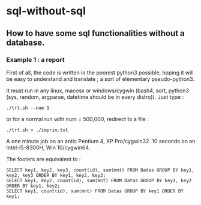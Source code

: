 # sql-without-sql

## How to have some sql functionalities without a database.

### Example 1 : a report

First of all, the code is written in the poorest python3 possible, hoping it will be easy to understand and translate ; a sort of elementary pseudo-python3.

It must run in any linux, macosx or windows/cygwin (bash4, sort, python3 (sys, random, argparse, datetime should be in every distro)).
Just type :

	./trt.sh --num 1

or for a normal run with num = 500,000, redirect to a file :

	./trt.sh > ./imprim.txt

A one minute job on an antic Pentium 4, XP Pro/cygwin32. 10 seconds on an Intel-I5-8300H, Win 10/cygwin64.

The footers are equivalent to :

	SELECT key1, key2, key3, count(id), sum(mnt) FROM Datas GROUP BY key1, key2, key3 ORDER BY key1, key2, key3;
	SELECT key1, key2, count(id), sum(mnt) FROM Datas GROUP BY key1, key2 ORDER BY key1, key2;
	SELECT key1, count(id), sum(mnt) FROM Datas GROUP BY key1 ORDER BY key1;

